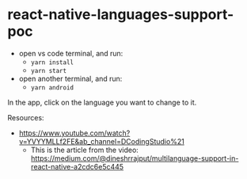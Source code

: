 # react-native-languages-support-poc
 
- open vs code terminal, and run:
    - `yarn install`
    - `yarn start`
- open another terminal, and run:
    - `yarn android`

In the app, click on the language you want to change to it.

Resources:
- https://www.youtube.com/watch?v=YVYYMLLf2FE&ab_channel=DCodingStudio%21
    - This is the article from the video:
    https://medium.com/@dineshrrajput/multilanguage-support-in-react-native-a2cdc6e5c445
